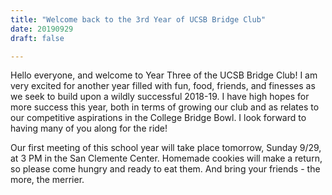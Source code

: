 ```yaml
---
title: "Welcome back to the 3rd Year of UCSB Bridge Club"
date: 20190929
draft: false

---
```


Hello everyone, and welcome to Year Three of the UCSB Bridge Club! I am very excited for another year filled with fun, food, friends, and finesses as we seek to build upon a wildly successful 2018-19. I have high hopes for more success this year, both in terms of growing our club and as relates to our competitive aspirations in the College Bridge Bowl. I look forward to having many of you along for the ride!

Our first meeting of this school year will take place tomorrow, Sunday 9/29, at 3 PM in the San Clemente Center. Homemade cookies will make a return, so please come hungry and ready to eat them. And bring your friends - the more, the merrier.